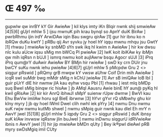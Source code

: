 # Œ 497 ‰
---
gupwlw qw inrBY kY Gir AwieAw ] kil klys imty iKn BIqir nwnk
shij smwieAw ]4]5]6] gUjrI mhlw 5 ] ijsu mwnuK pih krau bynqI so
ApnY duiK BirAw ] pwrbRhmu ijin irdY ArwiDAw iqin Bau swgru qirAw
]1] gur hir ibnu ko n ibRQw duKu kwtY ] pRBu qij Avr syvku jy hoeI hY
iqqu mwnu mhqu jsu GwtY ]1] rhwau ] mwieAw ky snbMD sYn swk ikq hI
kwim n AwieAw ] hir kw dwsu nIc kulu aUcw iqsu sMig mn bWCq Pl
pwieAw ]2] lwK koit ibiKAw ky ibMjn qw mih iqRsn n bUJI ] ismrq
nwmu koit aujIAwrw bsqu Agocr sUJI ]3] iPrq iPrq qum@rY duAwir
AwieAw BY BMjn hir rwieAw ] swD ky crn DUir jnu bwCY suKu nwnk iehu
pwieAw ]4]6]7]
gUjrI mhlw 5 pMcpdw Gru 2 <> siqgur pRswid ]
pRQmy grB mwqw kY vwsw aUhw Coif Drin mih AwieAw ] icqR swl suMdr
bwg mMdr sMig n kChU jwieAw ]1] Avr sB imiQAw loB lbI ] guir pUrY
dIE hir nwmw jIA kau eyhw vsqu PbI ]1] rhwau ] iest mIq bMDp suq
BweI sMig binqw ric hisAw ] jb AMqI Aausru Awie binE hY aun@ pyKq
hI kwil gRisAw ]2] kir kir AnrQ ibhwJI sMpY suienw rUpw dwmw ]
BwVI kau Ehu BwVw imilAw horu sgl BieE ibrwnw ]3] hYvr gYvr rQ
sMbwhy ghu kir kIny myry ] jb qy hoeI lWmI DweI clih nwhI iek pYry ]4]
nwmu Dnu nwmu suK rwjw nwmu kutMb shweI ] nwmu sMpiq guir nwnk kau dIeI
Eh mrY n AwvY jweI ]5]1]8]
gUjrI mhlw 5 iqpdy Gru 2 <> siqgur pRswid ]
duK ibnsy suK kIAw invwsw iqRsnw jlin buJweI ] nwmu inDwnu siqgurU
idRVwieAw ibnis n AwvY jweI ]1] hir jip mwieAw bMDn qUty ] Bey
ik®pwl dieAwl pRB myry swDsMgiq imil CUty
####
